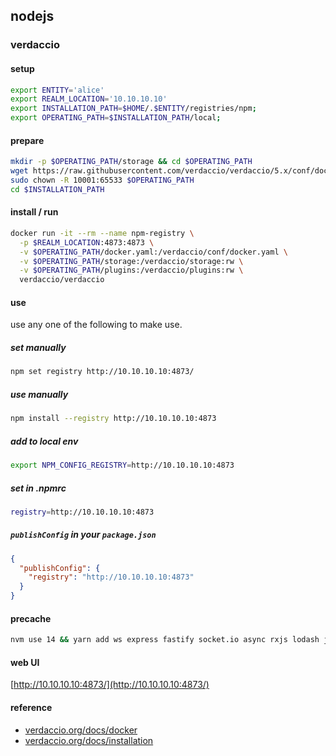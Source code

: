
## nodejs
### verdaccio

#### setup
```bash
export ENTITY='alice'
export REALM_LOCATION='10.10.10.10'
export INSTALLATION_PATH=$HOME/.$ENTITY/registries/npm; 
export OPERATING_PATH=$INSTALLATION_PATH/local; 
```

#### prepare
```bash
mkdir -p $OPERATING_PATH/storage && cd $OPERATING_PATH
wget https://raw.githubusercontent.com/verdaccio/verdaccio/5.x/conf/docker.yaml
sudo chown -R 10001:65533 $OPERATING_PATH
cd $INSTALLATION_PATH
```

#### install / run
```bash
docker run -it --rm --name npm-registry \
  -p $REALM_LOCATION:4873:4873 \
  -v $OPERATING_PATH/docker.yaml:/verdaccio/conf/docker.yaml \
  -v $OPERATING_PATH/storage:/verdaccio/storage:rw \
  -v $OPERATING_PATH/plugins:/verdaccio/plugins:rw \
  verdaccio/verdaccio
```

#### use

use any one of the following to make use.

##### set manually
```bash
npm set registry http://10.10.10.10:4873/
```

##### use manually
```bash
npm install --registry http://10.10.10.10:4873
```

##### add to local env
```bash
export NPM_CONFIG_REGISTRY=http://10.10.10.10:4873
```

##### set in .npmrc
```bash
registry=http://10.10.10.10:4873
```

##### `publishConfig` in your `package.json`
```json
{
  "publishConfig": {
    "registry": "http://10.10.10.10:4873"
  }
}
```

#### precache
```bash 
nvm use 14 && yarn add ws express fastify socket.io async rxjs lodash jsonwebtoken bcrypt uuid jest winston debug minimist chalk colors ora axios fetch nodemailer passport mongoose mini-mongo nodemon dotenv cross-env commander yargs eslint js-yaml typescript fs-extra rimraf mkdirp glob shelljs ramda yup underscore validator date-fns cheerio hapi karma pug less morgan jsdom
```

#### web UI
[http://10.10.10.10:4873/](http://10.10.10.10:4873/)


#### reference

- [verdaccio.org/docs/docker](https://verdaccio.org/docs/docker)  
- [verdaccio.org/docs/installation](https://verdaccio.org/docs/installation)  

